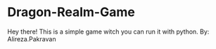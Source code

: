 # Dragon-Realm-Game
Hey there! This is a simple game witch you can run it with python.
By: Alireza.Pakravan
